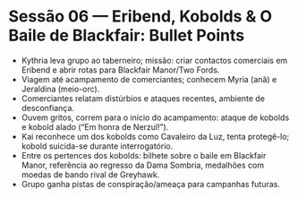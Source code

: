 # Sessão 06 — Eribend, Kobolds & O Baile de Blackfair: Bullet Points

- Kythria leva grupo ao taberneiro; missão: criar contactos comerciais em Eribend e abrir rotas para Blackfair Manor/Two Fords.
- Viagem até acampamento de comerciantes; conhecem Myria (anã) e Jeraldina (meio-orc).
- Comerciantes relatam distúrbios e ataques recentes, ambiente de desconfiança.
- Ouvem gritos, correm para o início do acampamento: ataque de kobolds e kobold alado (“Em honra de Nerzul!”).
- Kai reconhece um dos kobolds como Cavaleiro da Luz, tenta protegê-lo; kobold suicida-se durante interrogatório.
- Entre os pertences dos kobolds: bilhete sobre o baile em Blackfair Manor, referência ao regresso da Dama Sombria, medalhões com moedas de bando rival de Greyhawk.
- Grupo ganha pistas de conspiração/ameaça para campanhas futuras.

